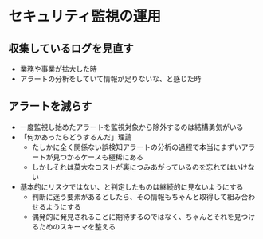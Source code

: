 # セキュリティ監視の運用

## 収集しているログを見直す

- 業務や事業が拡大した時
- アラートの分析をしていて情報が足りないな、と感じた時

## アラートを減らす

- 一度監視し始めたアラートを監視対象から除外するのは結構勇気がいる
- 「何かあったらどうするんだ」理論
    - たしかに全く関係ない誤検知アラートの分析の過程で本当にまずいアラートが見つかるケースも極稀にある
    - しかしそれは莫大なコストが裏につみあがっているのを忘れてはいけない
- 基本的にリスクではない、と判定したものは継続的に見ないようにする
    - 判断に迷う要素があるとしたら、その情報もちゃんと取得して組み合わせるようにする
    - 偶発的に発見されることに期待するのではなく、ちゃんとそれを見つけるためのスキーマを整える